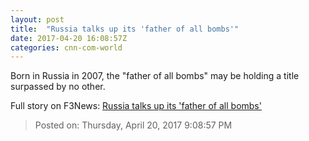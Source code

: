 ```yaml
---
layout: post
title:  "Russia talks up its 'father of all bombs'"
date: 2017-04-20 16:08:57Z
categories: cnn-com-world
---
```


Born in Russia in 2007, the "father of all bombs" may be holding a title surpassed by no other.


Full story on F3News: [Russia talks up its 'father of all bombs'](http://www.f3nws.com/n/Z4X4tE)

> Posted on: Thursday, April 20, 2017 9:08:57 PM

